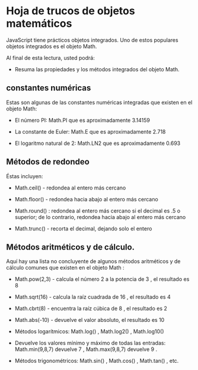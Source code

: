 # Hoja de trucos de objetos matemáticos

JavaScript tiene prácticos objetos integrados. Uno de estos populares objetos integrados es el objeto Math.

Al final de esta lectura, usted podrá:

- Resuma las propiedades y los métodos integrados del objeto Math.

## constantes numéricas

Estas son algunas de las constantes numéricas integradas que existen en el objeto Math:

- El número PI:  Math.PI  que es aproximadamente 3.14159

- La constante de Euler:  Math.E  que es aproximadamente 2.718

- El logaritmo natural de 2:  Math.LN2 que es aproximadamente 0.693

## Métodos de redondeo

Éstas incluyen:

- Math.ceil()  - redondea al entero más cercano

- Math.floor()  - redondea hacia abajo al entero más cercano

- Math.round()  : redondea al entero más cercano si el decimal es  .5  o superior; de lo contrario, redondea hacia abajo al entero más cercano

- Math.trunc()  - recorta el decimal, dejando solo el entero

## Métodos aritméticos y de cálculo.

Aquí hay una lista no concluyente de algunos métodos aritméticos y de cálculo comunes que existen en el  objeto Math  :

- Math.pow(2,3)  - calcula el número  2  a la potencia de  3 , el resultado es  8 

- Math.sqrt(16)  - calcula la raíz cuadrada de  16 , el resultado es  4 

- Math.cbrt(8)  - encuentra la raíz cúbica de  8 , el resultado es  2 

- Math.abs(-10)  - devuelve el valor absoluto, el resultado es  10 

- Métodos logarítmicos:  Math.log() ,  Math.log2() ,  Math.log10() 

- Devuelve los valores mínimo y máximo de todas las entradas:  Math.min(9,8,7)  devuelve  7 ,  Math.max(9,8,7)  devuelve  9 .

- Métodos trigonométricos:  Math.sin() ,  Math.cos() ,  Math.tan() , etc.